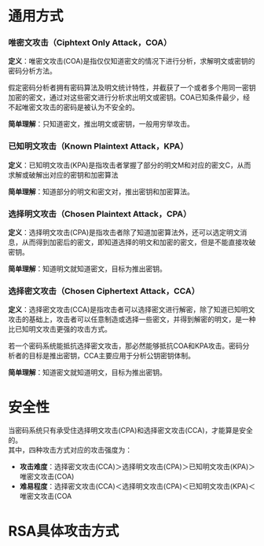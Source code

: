 # 通用方式
### 唯密文攻击（Ciphtext Only Attack，COA）

**定义**：唯密文攻击(COA)是指仅仅知道密文的情况下进行分析，求解明文或密钥的密码分析方法。

假定密码分析者拥有密码算法及明文统计特性，并截获了一个或者多个用同一密钥加密的密文，通过对这些密文进行分析求出明文或密钥。COA已知条件最少，经不起唯密文攻击的密码是被认为不安全的。

**简单理解**：只知道密文，推出明文或密钥，一般用穷举攻击。

### 已知明文攻击（Known Plaintext Attack，KPA）

**定义**：已知明文攻击(KPA)是指攻击者掌握了部分的明文M和对应的密文C，从而求解或破解出对应的密钥和加密算法

**简单理解**：知道部分的明文和密文对，推出密钥和加密算法。

### 选择明文攻击（Chosen Plaintext Attack，CPA）

**定义**：选择明文攻击(CPA)是指攻击者除了知道加密算法外，还可以选定明文消息，从而得到加密后的密文，即知道选择的明文和加密的密文，但是不能直接攻破密钥。

**简单理解**：知道明文就知道密文，目标为推出密钥。

### 选择密文攻击（Chosen Ciphertext Attack，CCA）

**定义**：选择密文攻击(CCA)是指攻击者可以选择密文进行解密，除了知道已知明文攻击的基础上，攻击者可以任意制造或选择一些密文，并得到解密的明文，是一种比已知明文攻击更强的攻击方式。

若一个密码系统能抵抗选择密文攻击，那必然能够抵抗COA和KPA攻击。密码分析者的目标是推出密钥，CCA主要应用于分析公钥密钥体制。

**简单理解**：知道密文就知道明文，目标为推出密钥。


# 安全性

当密码系统只有承受住选择明文攻击(CPA)和选择密文攻击(CCA)，才能算是安全的。  
其中，四种攻击方式对应的攻击强度为：

- **攻击难度**：选择密文攻击(CCA)＞选择明文攻击(CPA)＞已知明文攻击(KPA)＞唯密文攻击(COA)
- **难易程度**：选择密文攻击(CCA)＜选择明文攻击(CPA)＜已知明文攻击(KPA)＜唯密文攻击(COA



# RSA具体攻击方式

